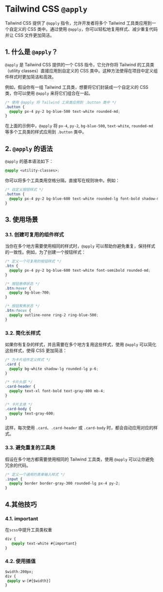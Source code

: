 

# Tailwind CSS `@apply` 

Tailwind CSS 提供了 `@apply` 指令，允许开发者将多个 Tailwind 工具类应用到一个自定义的 CSS 类中。通过使用 `@apply`，你可以轻松地复用样式、减少重复代码并让 CSS 文件更加简洁。

## 1. 什么是 `@apply`？

`@apply` 是 Tailwind CSS 提供的一个 CSS 指令，它允许你将 Tailwind 的工具类（utility classes）直接应用到自定义的 CSS 类中。这种方法使得在项目中定义组件样式时更加简洁和高效。

例如，假设你有一组 Tailwind 工具类，想要将它们封装成一个自定义的 CSS 类，你可以使用 `@apply` 来将它们组合在一起。

```css
/* 使用 @apply 将 Tailwind 工具类应用到 .button 类中 */
.button {
  @apply px-4 py-2 bg-blue-500 text-white rounded-md;
}
```

在上面的示例中，`@apply` 将 `px-4`, `py-2`, `bg-blue-500`, `text-white`, `rounded-md` 等多个工具类的样式应用到 `.button` 类中。

## 2. `@apply` 的语法

`@apply` 的基本语法如下：

```css
@apply <utility-classes>;
```

你可以将多个工具类用空格分隔，直接写在规则块中。例如：

```css
/* 自定义按钮样式 */
.button {
  @apply px-4 py-2 bg-blue-600 text-white rounded-lg font-bold shadow-md;
}
```

## 3. 使用场景

### 3.1. 创建可复用的组件样式

当你在多个地方需要使用相同的样式时，`@apply` 可以帮助你避免重复，保持样式的一致性。例如，为了创建一个按钮样式：

```css
/* 定义一个可复用的按钮样式 */
.btn {
  @apply px-4 py-2 bg-blue-600 text-white font-semibold rounded-md;
}

/* 按钮悬停状态 */
.btn:hover {
  @apply bg-blue-700;
}

/* 按钮聚焦状态 */
.btn:focus {
  @apply outline-none ring-2 ring-blue-500;
}
```

### 3.2. 简化长样式

如果你有复杂的样式，并且需要在多个地方复用这些样式，使用 `@apply` 可以简化这些样式，使得 CSS 更加简洁：

```css
/* 为卡片组件定义样式 */
.card {
  @apply bg-white shadow-lg rounded-lg p-6;
}

/* 卡片头部 */
.card-header {
  @apply text-xl font-bold text-gray-800 mb-4;
}

/* 卡片主体 */
.card-body {
  @apply text-gray-600;
}
```

这样，每次使用 `.card`、`.card-header` 或 `.card-body` 时，都会自动应用对应的样式。

### 3.3. 避免重复的工具类

假设在多个地方都需要使用相同的 Tailwind 工具类，使用 `@apply` 可以让你避免冗余的代码。

```css
/* 定义一个通用的表单输入样式 */
.input {
  @apply border border-gray-300 rounded-lg px-4 py-2;
}
```

## 4.其他技巧

### 4.1. important

在`scss`中提升工具类权重

```css
div {
   @apply text-white #{important} 
}
```

### 4.2. 使用插值

```css
$width:200px;
div {
 @apply w-[#{$width}]
}
```

